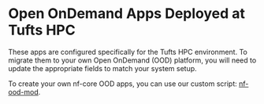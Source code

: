 # Open OnDemand Apps Deployed at Tufts HPC

These apps are configured specifically for the Tufts HPC environment. To migrate them to your own Open OnDemand (OOD) platform, you will need to update the appropriate fields to match your system setup.

To create your own nf-core OOD apps, you can use our custom script: [nf-ood-mod](https://github.com/TuftsRT/nf-core_open-ondemand).